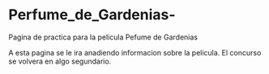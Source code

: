 # Perfume_de_Gardenias-
Pagina de practica para la pelicula Pefume de Gardenias 

A esta pagina se le ira anadiendo informacion sobre la pelicula. El concurso se volvera en algo segundario. 
